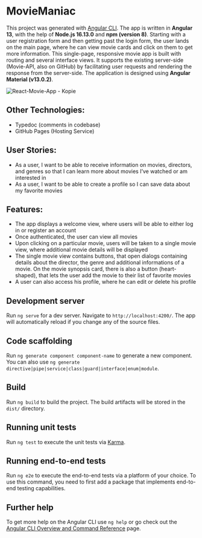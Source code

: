 # MovieManiac

This project was generated with [Angular CLI](https://github.com/angular/angular-cli).
The app is written in **Angular 13**, with the help of **Node.js 16.13.0** and **npm (version 8)**. Starting with a user registration form and then getting past the login form, the user lands on the main page, where he can view movie cards and click on them to get more information. This single-page, responsive movie app is built with routing and several interface views. It supports the existing server-side (Movie-API, also on GitHub) by facilitating user requests and rendering the response from the server-side. The application is designed using **Angular Material (v13.0.2)**.

![React-Movie-App - Kopie](https://user-images.githubusercontent.com/83455469/144747925-ae4cfb6c-51ee-4036-9a4c-4db4eabac09b.PNG)


## Other Technologies:

- Typedoc (comments in codebase)
- GitHub Pages (Hosting Service)

## User Stories:

- As a user, I want to be able to receive information on movies, directors, and genres so that I can learn more about movies I’ve watched or am interested in
- As a user, I want to be able to create a profile so I can save data about my favorite movies

## Features:

- The app displays a welcome view, where users will be able to either log in or register an account
- Once authenticated, the user can view all movies
- Upon clicking on a particular movie, users will be taken to a single movie view, where additional movie details will be displayed
- The single movie view contains buttons, that open dialogs containing details about the director, the genre and additional informations of a movie. On the movie synopsis card, there is also a button (heart-shaped), that lets the user add the movie to their list of favorite movies
- A user can also access his profile, where he can edit or delete his profile

## Development server

Run `ng serve` for a dev server. Navigate to `http://localhost:4200/`. The app will automatically reload if you change any of the source files.

## Code scaffolding

Run `ng generate component component-name` to generate a new component. You can also use `ng generate directive|pipe|service|class|guard|interface|enum|module`.

## Build

Run `ng build` to build the project. The build artifacts will be stored in the `dist/` directory.

## Running unit tests

Run `ng test` to execute the unit tests via [Karma](https://karma-runner.github.io).

## Running end-to-end tests

Run `ng e2e` to execute the end-to-end tests via a platform of your choice. To use this command, you need to first add a package that implements end-to-end testing capabilities.

## Further help

To get more help on the Angular CLI use `ng help` or go check out the [Angular CLI Overview and Command Reference](https://angular.io/cli) page.
